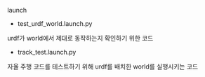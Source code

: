 launch
- test_urdf_world.launch.py

urdf가 world에서 제대로 동작하는지 확인하기 위한 코드


- track_test.launch.py

자율 주행 코드를 테스트하기 위해 urdf를 배치한 world를 실행시키는 코드
